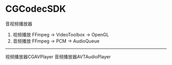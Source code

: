 # CGCodecSDK

音视频播放器

1. 视频播放
FFmpeg -> VideoToolbox -> OpenGL
2. 音频播放
FFmpeg -> PCM -> AudioQueue

---

视频播放器CGAVPlayer
音频播放器AVTAudioPlayer
